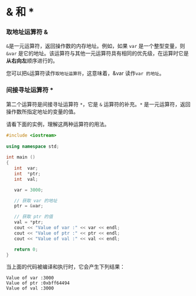 # & 和 \*



### 取地址运算符 &

`&`是一元运算符，返回操作数的内存地址。例如，如果 `var` 是一个整型变量，则 `&var` 是它的地址。该运算符与其他一元运算符具有相同的优先级，在运算时它是**从右向左**顺序进行的。

您可以把`&`运算符读作`取地址运算符`，这意味着，\&var 读作`var 的地址`。

### 间接寻址运算符 \*

第二个运算符是间接寻址运算符 `*`，它是 `&` 运算符的补充。`*` 是一元运算符，返回操作数所指定地址的变量的值。

请看下面的实例，理解这两种运算符的用法。

```cpp
#include <iostream>
 
using namespace std;
 
int main ()
{
   int  var;
   int  *ptr;
   int  val;

   var = 3000;

   // 获取 var 的地址
   ptr = &var;

   // 获取 ptr 的值
   val = *ptr;
   cout << "Value of var :" << var << endl;
   cout << "Value of ptr :" << ptr << endl;
   cout << "Value of val :" << val << endl;

   return 0;
}
```

当上面的代码被编译和执行时，它会产生下列结果：

```
Value of var :3000
Value of ptr :0xbff64494
Value of val :3000
```
